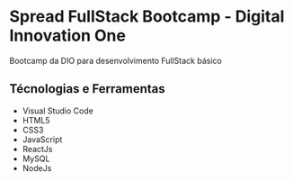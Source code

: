 # Spread FullStack Bootcamp - Digital Innovation One

Bootcamp da DIO para desenvolvimento FullStack básico

## Técnologias e Ferramentas

- Visual Studio Code
- HTML5
- CSS3
- JavaScript
- ReactJs
- MySQL
- NodeJs
